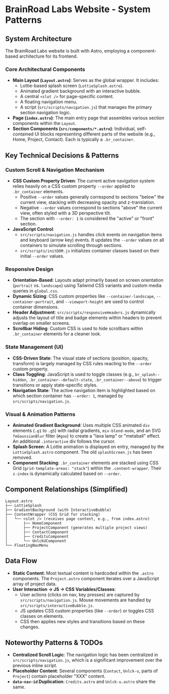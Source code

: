 # BrainRoad Labs Website - System Patterns

## System Architecture

The BrainRoad Labs website is built with Astro, employing a component-based architecture for its frontend.

### Core Architectural Components
- **Main Layout (`Layout.astro`)**: Serves as the global wrapper. It includes:
    - Lottie-based splash screen (`LottieSplash.astro`).
    - Animated gradient background with an interactive bubble.
    - A central `<slot />` for page-specific content.
    - A floating navigation menu.
    - A script (`src/scripts/navigation.js`) that manages the primary section navigation logic.
- **Page (`index.astro`)**: The main entry page that assembles various section components within the `Layout`.
- **Section Components (`src/components/*.astro`)**: Individual, self-contained UI blocks representing different parts of the website (e.g., Home, Project, Contact). Each is typically a `.br_container`.

## Key Technical Decisions & Patterns

### Custom Scroll & Navigation Mechanism
- **CSS Custom Property Driven**: The current active navigation system relies heavily on a CSS custom property `--order` applied to `.br_container` elements.
    - Positive `--order` values generally correspond to sections "below" the current view, stacking with decreasing opacity and z-translation.
    - Negative `--order` values correspond to sections "above" the current view, often styled with a 3D perspective tilt.
    - The section with `--order: 1` is considered the "active" or "front" section.
- **JavaScript Control**:
    - `src/scripts/navigation.js` handles click events on navigation items and keyboard (arrow key) events. It updates the `--order` values on all containers to simulate scrolling through sections.
    - `src/scripts/initDOM.js` initializes container classes based on their initial `--order` values.

### Responsive Design
- **Orientation-Based**: Layouts adapt primarily based on screen orientation (`portrait` vs. `landscape`) using Tailwind CSS variants and custom media queries in `global.css`.
- **Dynamic Sizing**: CSS custom properties like `--container-landscape`, `--container-portrait`, and `--viewport-height` are used to control container dimensions.
- **Header Adjustment**: `src/scripts/responsiveHeaders.js` dynamically adjusts the layout of title and badge elements within headers to prevent overlap on smaller screens.
- **Scrollbar Hiding**: Custom CSS is used to hide scrollbars within `.br_container` elements for a cleaner look.

### State Management (UI)
- **CSS-Driven State**: The visual state of sections (position, opacity, transform) is largely managed by CSS rules reacting to the `--order` custom property.
- **Class Toggling**: JavaScript is used to toggle classes (e.g., `br_splash--hidden`, `.br_container--default-state`, `.br_container--above`) to trigger transitions or apply state-specific styles.
- **Navigation State**: The active navigation item is highlighted based on which section container has `--order: 1`, managed by `src/scripts/navigation.js`.

### Visual & Animation Patterns
- **Animated Gradient Background**: Uses multiple CSS animated `div` elements (`.g1` to `.g5`) with radial gradients, `mix-blend-mode`, and an SVG `feGaussianBlur` filter (`#goo`) to create a "lava lamp" or "metaball" effect. An additional `.interactive` div follows the cursor.
- **Splash Screen**: A Lottie animation is displayed on entry, managed by the `LottieSplash.astro` component. The old `splashScreen.js` has been removed.
- **Component Stacking**: `.br_container` elements are stacked using CSS Grid (`grid-template-areas: "stack"`) within the `.content-wrapper`. Their `z-index` is dynamically calculated based on `--order`.

## Component Relationships (Simplified)

```
Layout.astro
├── LottieSplash
├── GradientBackground (with InteractiveBubble)
├── ContentWrapper (CSS Grid for stacking)
│   └── <slot /> (receives page content, e.g., from index.astro)
│       ├── HomeComponent
│       ├── ProjectComponent (generates multiple project views)
│       ├── ContactComponent
│       ├── CreditsComponent
│       └── UnlckUComponent
└── FloatingNavMenu
```

## Data Flow
- **Static Content**: Most textual content is hardcoded within the `.astro` components. The `Project.astro` component iterates over a JavaScript array of project data.
- **User Interaction -> JS -> CSS Variables/Classes**:
    - User actions (clicks on nav, key presses) are captured by `src/scripts/navigation.js`. Mouse movements are handled by `src/scripts/interactiveBubble.js`.
    - JS updates CSS custom properties (like `--order`) or toggles CSS classes on elements.
    - CSS then applies new styles and transitions based on these changes.

## Noteworthy Patterns & TODOs
- **Centralized Scroll Logic**: The navigation logic has been centralized in `src/scripts/navigation.js`, which is a significant improvement over the previous inline script.
- **Placeholder Content**: Several components (`Contact`, `Unlck-u`, parts of `Project`) contain placeholder "XXX" content.
- **`data-nav-id` Duplication**: `Credits.astro` and `Unlck-u.astro` share the same.
